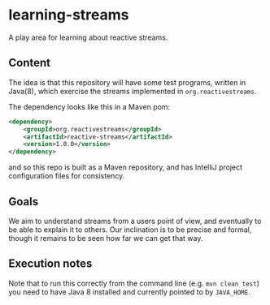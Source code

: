 # learning-streams
A play area for learning about reactive streams.

## Content

The idea is that this repository will have some test programs, written in
Java(8), which exercise the streams implemented in `org.reactivestreams`.

The dependency looks like this in a Maven pom:
```xml
<dependency>
    <groupId>org.reactivestreams</groupId>
    <artifactId>reactive-streams</artifactId>
    <version>1.0.0</version>
</dependency>
```

and so this repo is built as a Maven repository, and has IntelliJ project
configuration files for consistency.

## Goals

We aim to understand streams from a users point of view, and eventually to be
able to explain it to others. Our inclination is to be precise and formal,
though it remains to be seen how far we can get that way.

## Execution notes

Note that to run this correctly from the command line (e.g. `mvn clean test`)
you need to have Java 8 installed and currently pointed to by `JAVA_HOME`.

